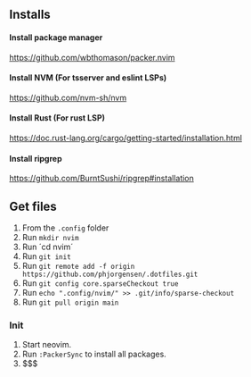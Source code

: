 ## Installs

#### Install package manager
https://github.com/wbthomason/packer.nvim

#### Install NVM (For tsserver and eslint LSPs)
https://github.com/nvm-sh/nvm

#### Install Rust (For rust LSP)
https://doc.rust-lang.org/cargo/getting-started/installation.html

#### Install ripgrep
https://github.com/BurntSushi/ripgrep#installation

## Get files
1. From the `.config` folder
2. Run `mkdir nvim`
3. Run ´cd nvim´
4. Run `git init`
5. Run `git remote add -f origin https://github.com/phjorgensen/.dotfiles.git`
6. Run `git config core.sparseCheckout true`
7. Run `echo ".config/nvim/" >> .git/info/sparse-checkout`
8. Run `git pull origin main`

### Init

1. Start neovim.
2. Run `:PackerSync` to install all packages.
3. $$$
